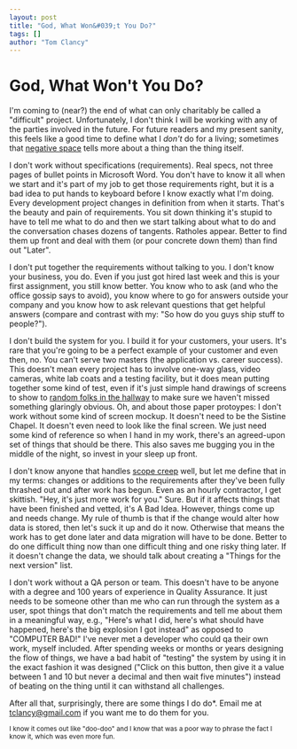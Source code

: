 ```yaml
---
layout: post
title: "God, What Won&#039;t You Do?"
tags: []
author: "Tom Clancy"
---
```


# God, What Won&#039;t You Do?

I'm coming to (near?) the end of what can only charitably be called a "difficult" project. Unfortunately, I don't think I will be working with any of the parties involved in the future. For future readers and my present sanity, this feels like a good time to define what I <em>don't</em> do for a living; sometimes that <a href="http://en.wikipedia.org/wiki/Negative_space" target="_blank">negative space</a> tells more about a thing than the thing itself.

I don't work without specifications (requirements). Real specs, not three pages of bullet points in Microsoft Word. You don't have to know it all when we start and it's part of my job to get those requirements right, but it is a bad idea to put hands to keyboard before I know exactly what I'm doing. Every development project changes in definition from when it starts. That's the beauty and pain of requirements. You sit down thinking it's stupid to have to tell me what to do and then we start talking about what to do and the conversation chases dozens of tangents. Ratholes appear. Better to find them up front and deal with them (or pour concrete down them) than find out "Later".

I don't put together the requirements without talking to you. I don't know your business, you do. Even if you just got hired last week and this is your first assignment, you still know better. You know who to ask (and who the office gossip says to avoid), you know where to go for answers outside your company and you know how to ask relevant questions that get helpful answers (compare and contrast with my: "So how do you guys ship stuff to people?").

I don't build the system for you. I build it for your customers, your users. It's rare that you're going to be a perfect example of your customer and even then, no. You can't serve two masters (the application vs. career success). This doesn't mean every project has to involve one-way glass, video cameras, white lab coats and a testing facility, but it does mean putting together some kind of test, even if it's just simple hand drawings of screens to show to <a href="http://en.wikipedia.org/wiki/Hallway_testing#Hallway_testing" target="_blank">random folks in the hallway</a> to make sure we haven't missed something glaringly obvious. Oh, and about those paper protoypes: I don't work without some kind of screen mockup. It doesn't need to be the Sistine Chapel. It doesn't even need to look like the final screen. We just need some kind of reference so when I hand in my work, there's an agreed-upon set of things that should be there. This also saves me bugging you in the middle of the night, so invest in your sleep up front.

I don't know anyone that handles <a href="http://en.wikipedia.org/wiki/Scope_creep" target="_blank">scope creep</a> well, but let me define that in my terms: changes or additions to the requirements after they've been fully thrashed out and after work has begun. Even as an hourly contractor, I get skittish. "Hey, it's just more work for you." Sure. But if it affects things that have been finished and vetted, it's A Bad Idea. However, things come up and needs change. My rule of thumb is that if the change would alter how data is stored, then let's suck it up and do it now. Otherwise that means the work has to get done later and data migration will have to be done. Better to do one difficult thing now than one difficult thing and one risky thing later. If it doesn't change the data, we should talk about creating a "Things for the next version" list.

I don't work without a QA person or team. This doesn't have to be anyone with a degree and 100 years of experience in Quality Assurance. It just needs to be someone other than me who can run through the system as a user, spot things that don't match the requirements and tell me about them in a meaningful way, e.g., "Here's what I did, here's what should have happened, here's the big explosion I got instead" as opposed to "COMPUTER BAD!" I've never met a developer who could qa their own work, myself included. After spending weeks or months or years designing the flow of things, we have a bad habit of "testing" the system by using it in the exact fashion it was designed ("Click on this button, then give it a value between 1 and 10 but never a decimal and then wait five minutes") instead of beating on the thing until it can withstand all challenges.

After all that, surprisingly, there are some things I do do*. Email me at <a href="mailto:tclancy@gmail.com">tclancy@gmail.com</a> if you want me to do them for you.

<small>I know it comes out like "doo-doo" and I know that was a poor way to phrase the fact I know it, which was even more fun.</small>

